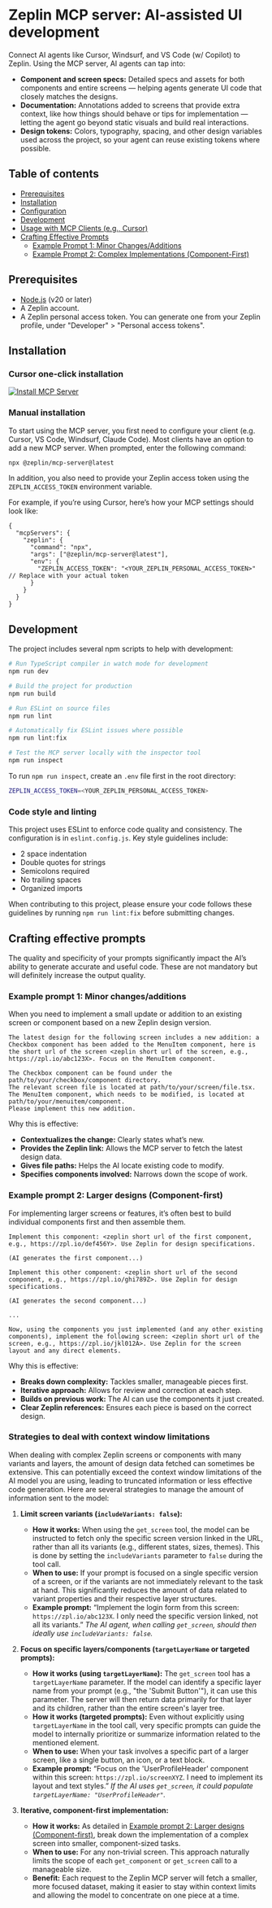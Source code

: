 # Zeplin MCP server: AI-assisted UI development

Connect AI agents like Cursor, Windsurf, and VS Code (w/ Copilot) to Zeplin. Using the MCP server, AI agents can tap into:

- **Component and screen specs:** Detailed specs and assets for both components and entire screens — helping agents generate UI code that closely matches the designs.
- **Documentation:** Annotations added to screens that provide extra context, like how things should behave or tips for implementation — letting the agent go beyond static visuals and build real interactions.
- **Design tokens:** Colors, typography, spacing, and other design variables used across the project, so your agent can reuse existing tokens where possible.

## Table of contents

- [Prerequisites](#prerequisites)
- [Installation](#installation)
- [Configuration](#configuration)
- [Development](#development)
- [Usage with MCP Clients (e.g., Cursor)](#usage-with-mcp-clients-eg-cursor)
- [Crafting Effective Prompts](#crafting-effective-prompts)
  - [Example Prompt 1: Minor Changes/Additions](#example-prompt-1-minor-changesadditions)
  - [Example Prompt 2: Complex Implementations (Component-First)](#example-prompt-2-complex-implementations-component-first)

## Prerequisites

- [Node.js](https://nodejs.org/) (v20 or later)
- A Zeplin account.
- A Zeplin personal access token. You can generate one from your Zeplin profile, under "Developer" > "Personal access tokens".

## Installation

### Cursor one-click installation

[![Install MCP Server](https://cursor.com/deeplink/mcp-install-dark.svg)](cursor://anysphere.cursor-deeplink/mcp/install?name=zeplin&config=eyJjb21tYW5kIjoibnB4IC15IEB6ZXBsaW4vbWNwLXNlcnZlckBsYXRlc3QiLCJlbnYiOnsiWkVQTElOX0FDQ0VTU19UT0tFTiI6IiJ9fQ%3D%3D)

### Manual installation

To start using the MCP server, you first need to configure your client (e.g. Cursor, VS Code, Windsurf, Claude Code). Most clients have an option to add a new MCP server. When prompted, enter the following command:

```bash
npx @zeplin/mcp-server@latest
```

In addition, you also need to provide your Zeplin access token using the `ZEPLIN_ACCESS_TOKEN` environment variable.

For example, if you’re using Cursor, here’s how your MCP settings should look like:

```jsonc
{
  "mcpServers": {
    "zeplin": {
      "command": "npx",
      "args": ["@zeplin/mcp-server@latest"],
      "env": {
        "ZEPLIN_ACCESS_TOKEN": "<YOUR_ZEPLIN_PERSONAL_ACCESS_TOKEN>" // Replace with your actual token
      }
    }
  }
}
```

## Development

The project includes several npm scripts to help with development:

```bash
# Run TypeScript compiler in watch mode for development
npm run dev

# Build the project for production
npm run build

# Run ESLint on source files
npm run lint

# Automatically fix ESLint issues where possible
npm run lint:fix

# Test the MCP server locally with the inspector tool
npm run inspect
```

To run `npm run inspect`, create an `.env` file first in the root directory:

```bash
ZEPLIN_ACCESS_TOKEN=<YOUR_ZEPLIN_PERSONAL_ACCESS_TOKEN>
```

### Code style and linting

This project uses ESLint to enforce code quality and consistency. The configuration is in `eslint.config.js`. Key style guidelines include:

- 2 space indentation
- Double quotes for strings
- Semicolons required
- No trailing spaces
- Organized imports

When contributing to this project, please ensure your code follows these guidelines by running `npm run lint:fix` before submitting changes.

## Crafting effective prompts

The quality and specificity of your prompts significantly impact the AI’s ability to generate accurate and useful code. These are not mandatory but will definitely increase the output quality.

### Example prompt 1: Minor changes/additions

When you need to implement a small update or addition to an existing screen or component based on a new Zeplin design version.

```
The latest design for the following screen includes a new addition: a Checkbox component has been added to the MenuItem component, here is the short url of the screen <zeplin short url of the screen, e.g., https://zpl.io/abc123X>. Focus on the MenuItem component.

The Checkbox component can be found under the path/to/your/checkbox/component directory.
The relevant screen file is located at path/to/your/screen/file.tsx.
The MenuItem component, which needs to be modified, is located at path/to/your/menuitem/component.
Please implement this new addition.
```

Why this is effective:

- **Contextualizes the change:** Clearly states what’s new.
- **Provides the Zeplin link:** Allows the MCP server to fetch the latest design data.
- **Gives file paths:** Helps the AI locate existing code to modify.
- **Specifies components involved:** Narrows down the scope of work.

### Example prompt 2: Larger designs (Component-first)

For implementing larger screens or features, it’s often best to build individual components first and then assemble them.

```
Implement this component: <zeplin short url of the first component, e.g., https://zpl.io/def456Y>. Use Zeplin for design specifications.

(AI generates the first component...)

Implement this other component: <zeplin short url of the second component, e.g., https://zpl.io/ghi789Z>. Use Zeplin for design specifications.

(AI generates the second component...)

...

Now, using the components you just implemented (and any other existing components), implement the following screen: <zeplin short url of the screen, e.g., https://zpl.io/jkl012A>. Use Zeplin for the screen layout and any direct elements.
```

Why this is effective:

- **Breaks down complexity:** Tackles smaller, manageable pieces first.
- **Iterative approach:** Allows for review and correction at each step.
- **Builds on previous work:** The AI can use the components it just created.
- **Clear Zeplin references:** Ensures each piece is based on the correct design.

### Strategies to deal with context window limitations

When dealing with complex Zeplin screens or components with many variants and layers, the amount of design data fetched can sometimes be extensive. This can potentially exceed the context window limitations of the AI model you are using, leading to truncated information or less effective code generation. Here are several strategies to manage the amount of information sent to the model:

1.  **Limit screen variants (`includeVariants: false`):**

    - **How it works:** When using the `get_screen` tool, the model can be instructed to fetch only the specific screen version linked in the URL, rather than all its variants (e.g., different states, sizes, themes). This is done by setting the `includeVariants` parameter to `false` during the tool call.
    - **When to use:** If your prompt is focused on a single specific version of a screen, or if the variants are not immediately relevant to the task at hand. This significantly reduces the amount of data related to variant properties and their respective layer structures.
    - **Example prompt:** “Implement the login form from this screen: `https://zpl.io/abc123X`. I only need the specific version linked, not all its variants.”
      _The AI agent, when calling `get_screen`, should then ideally use `includeVariants: false`._

2.  **Focus on specific layers/components (`targetLayerName` or targeted prompts):**

    - **How it works (using `targetLayerName`):** The `get_screen` tool has a `targetLayerName` parameter. If the model can identify a specific layer name from your prompt (e.g., "the 'Submit Button'"), it can use this parameter. The server will then return data primarily for that layer and its children, rather than the entire screen's layer tree.
    - **How it works (targeted prompts):** Even without explicitly using `targetLayerName` in the tool call, very specific prompts can guide the model to internally prioritize or summarize information related to the mentioned element.
    - **When to use:** When your task involves a specific part of a larger screen, like a single button, an icon, or a text block.
    - **Example prompt:** “Focus on the 'UserProfileHeader' component within this screen: `https://zpl.io/screenXYZ`. I need to implement its layout and text styles.”
      _If the AI uses `get_screen`, it could populate `targetLayerName: "UserProfileHeader"`._

3.  **Iterative, component-first implementation:**
    - **How it works:** As detailed in [Example prompt 2: Larger designs (Component-first)](#example-prompt-2-larger-designs-component-first), break down the implementation of a complex screen into smaller, component-sized tasks.
    - **When to use:** For any non-trivial screen. This approach naturally limits the scope of each `get_component` or `get_screen` call to a manageable size.
    - **Benefit:** Each request to the Zeplin MCP server will fetch a smaller, more focused dataset, making it easier to stay within context limits and allowing the model to concentrate on one piece at a time.
